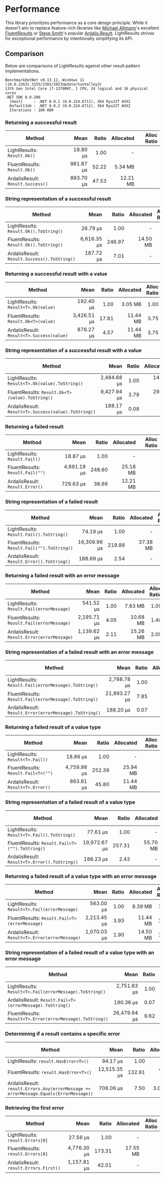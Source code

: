 # Performance

This library prioritizes performance as a core design principle. While it doesn't aim to replace feature-rich libraries like 
[Michael Altmann](https://github.com/altmann)'s excellent [FluentResults](https://github.com/altmann/FluentResults) or 
[Steve Smith](https://github.com/ardalis)'s popular [Ardalis.Result](https://github.com/ardalis/result). LightResults strives 
for exceptional performance by intentionally simplifying its API.

## Comparison

Below are comparisons of LightResults against other result pattern implementations.

```
BenchmarkDotNet v0.13.12, Windows 11 (10.0.22631.3155/23H2/2023Update/SunValley3)
13th Gen Intel Core i7-13700KF, 1 CPU, 24 logical and 16 physical cores
.NET SDK 8.0.200
  [Host]     : .NET 8.0.2 (8.0.224.6711), X64 RyuJIT AVX2
  DefaultJob : .NET 8.0.2 (8.0.224.6711), X64 RyuJIT AVX2
  Iterations : 100 000
```

### Returning a successful result
| Method                            |      Mean | Ratio | Allocated | Alloc Ratio |
|-----------------------------------|----------:|------:|----------:|------------:|
| LightResults: `Result.Ok()`       |  18.80 μs |  1.00 |         - |             |
| FluentResults: `Result.Ok()`      | 981.87 μs | 52.22 |   5.34 MB |             |
| ArdalisResult: `Result.Success()` | 893.70 μs | 47.53 |  12.21 MB |             |

### String representation of a successful result
| Method                                       |        Mean |  Ratio | Allocated | Alloc Ratio |
|----------------------------------------------|------------:|-------:|----------:|------------:|
| LightResults: `Result.Ok().ToString()`       |    26.79 μs |   1.00 |         - |             |
| FluentResults: `Result.Ok().ToString()`      | 6,616.35 μs | 246.97 |  14.50 MB |             |
| ArdalisResult: `Result.Success().ToString()` |   187.72 μs |   7.01 |         - |             |

### Returning a successful result with a value
| Method                                    |        Mean | Ratio | Allocated | Alloc Ratio |
|-------------------------------------------|------------:|------:|----------:|------------:|
| LightResults: `Result<T>.Ok(value)`       |   192.40 μs |  1.00 |   3.05 MB |        1.00 |
| FluentResults: `Result.Ok<T>(value)`      | 3,426.51 μs | 17.81 |  11.44 MB |        3.75 |
| ArdalisResult: `Result<T>.Success(value)` |   878.27 μs |  4.57 |  11.44 MB |        3.75 |

### String representation of a successful result with a value
| Method                                               |        Mean | Ratio | Allocated | Alloc Ratio |
|------------------------------------------------------|------------:|------:|----------:|------------:|
| LightResults: `Result<T>.Ok(value).ToString()`       | 2,484.68 μs |  1.00 |  14.50 MB |        1.00 |
| FluentResults: `Result.Ok<T>(value).ToString()`      | 9,427.94 μs |  3.79 |  29.75 MB |        2.05 |
| ArdalisResult: `Result<T>.Success(value).ToString()` |   188.17 μs |  0.08 |         - |        0.00 |

### Returning a failed result
| Method                           |        Mean |  Ratio | Allocated | Alloc Ratio |
|----------------------------------|------------:|-------:|----------:|------------:|
| LightResults: `Result.Fail()`    |    18.87 μs |   1.00 |         - |             |
| FluentResults: `Result.Fail("")` | 4,691.18 μs | 248.60 |  25.18 MB |             |
| ArdalisResult: `Result.Error()`  |   729.63 μs |  38.66 |  12.21 MB |             |

### String representation of a failed result
| Method                                      |         Mean |  Ratio | Allocated | Alloc Ratio |
|---------------------------------------------|-------------:|-------:|----------:|------------:|
| LightResults: `Result.Fail().ToString()`    |     74.19 μs |   1.00 |         - |             |
| FluentResults: `Result.Fail("").ToString()` | 16,309.96 μs | 219.88 |  37.38 MB |             |
| ArdalisResult: `Result.Error().ToString()`  |    188.69 μs |   2.54 |         - |             |

### Returning a failed result with an error message
| Method                                      |        Mean | Ratio | Allocated | Alloc Ratio |
|---------------------------------------------|------------:|------:|----------:|------------:|
| LightResults: `Result.Fail(errorMessage)`   |   541.52 μs |  1.00 |   7.63 MB |        1.00 |
| FluentResults: `Result.Fail(errorMessage)`  | 2,195.71 μs |  4.05 |  10.68 MB |        1.40 |
| ArdalisResult: `Result.Error(errorMessage)` | 1,139.62 μs |  2.11 |  15.26 MB |        2.00 |

### String representation of a failed result with an error message
| Method                                                 |         Mean | Ratio | Allocated | Alloc Ratio |
|--------------------------------------------------------|-------------:|------:|----------:|------------:|
| LightResults: `Result.Fail(errorMessage).ToString()`   |  2,788.78 μs |  1.00 |  23.65 MB |        1.00 |
| FluentResults: `Result.Fail(errorMessage).ToString()`  | 21,893.27 μs |  7.85 |  89.27 MB |        3.77 |
| ArdalisResult: `Result.Error(errorMessage).ToString()` |    188.20 μs |  0.07 |         - |        0.00 |

### Returning a failed result of a value type
| Method                              |        Mean |  Ratio | Allocated | Alloc Ratio |
|-------------------------------------|------------:|-------:|----------:|------------:|
| LightResults: `Result<T>.Fail()`    |    18.86 μs |   1.00 |         - |             |
| FluentResults: `Result.Fail<T>("")` | 4,759.98 μs | 252.39 |  25.94 MB |             |
| ArdalisResult: `Result<T>.Error()`  |   863.81 μs |  45.80 |  11.44 MB |             |

### String representation of a failed result of a value type
| Method                                         |         Mean |  Ratio | Allocated | Alloc Ratio |
|------------------------------------------------|-------------:|-------:|----------:|------------:|
| LightResults: `Result<T>.Fail().ToString()`    |     77.61 μs |   1.00 |         - |             |
| FluentResults: `Result.Fail<T>("").ToString()` | 19,972.67 μs | 257.31 |  55.70 MB |             |
| ArdalisResult: `Result<T>.Error().ToString()`  |    188.23 μs |   2.43 |         - |             |

### Returning a failed result of a value type with an error message
| Method                                         |        Mean | Ratio | Allocated | Alloc Ratio |
|------------------------------------------------|------------:|------:|----------:|------------:|
| LightResults: `Result<T>.Fail(errorMessage)`   |   563.00 μs |  1.00 |   8.39 MB |        1.00 |
| FluentResults: `Result.Fail<T>(errorMessage)`  | 2,213.45 μs |  3.93 |  11.44 MB |        1.36 |
| ArdalisResult: `Result<T>.Error(errorMessage)` | 1,070.03 μs |  1.90 |  14.50 MB |        1.73 |

### String representation of a failed result of a value type with an error message
| Method                                                    |         Mean | Ratio | Allocated | Alloc Ratio |
|-----------------------------------------------------------|-------------:|------:|----------:|------------:|
| LightResults: `Result<T>.Fail(errorMessage).ToString()`   |  2,751.83 μs |  1.00 |  23.65 MB |        1.00 |
| ArdalisResult: `Result.Fail<T>(errorMessage).ToString()`  |    190.36 μs |  0.07 |         - |        0.00 |
| FluentResults: `Result<T>.Error(errorMessage).ToString()` | 26,479.94 μs |  9.62 | 115.97 MB |        4.90 |

### Determining if a result contains a specific error
| Method                                                                                |         Mean |  Ratio | Allocated | Alloc Ratio |
|---------------------------------------------------------------------------------------|-------------:|-------:|----------:|------------:|
| LightResults: `result.HasError<T>()`                                                  |     94.17 μs |   1.00 |         - |             |
| FluentResults: `result.HasError<T>()`                                                 | 12,515.35 μs | 132.91 |  40.44 MB |             |
| ArdalisResult: `result.Errors.Any(errorMessage => errorMessage.Equals(ErrorMessage))` |    706.06 μs |   7.50 |   3.05 MB |             |

### Retrieving the first error
| Method                                 |         Mean |  Ratio | Allocated | Alloc Ratio |
|----------------------------------------|-------------:|-------:|----------:|------------:|
| LightResults: `result.Errors[0]`       |     27.56 μs |   1.00 |         - |             |
| FluentResults: `result.Errors[0]`      |  4,776.30 μs | 173.31 |  17.55 MB |             |
| ArdalisResult: `result.Errors.First()` |  1,157.81 μs |  42.01 |         - |             |
